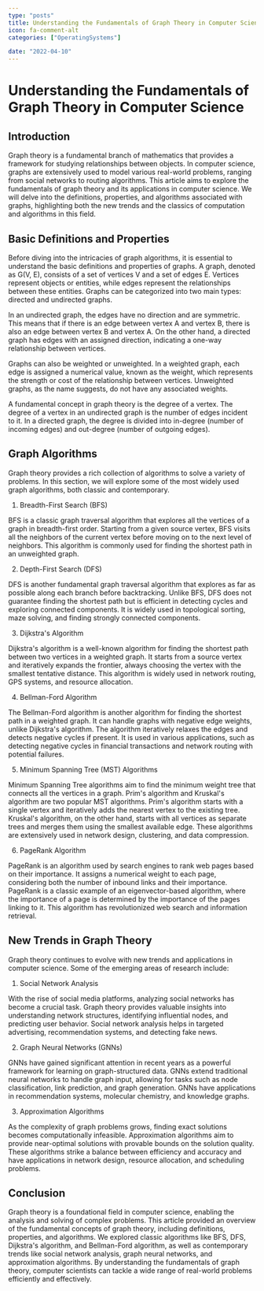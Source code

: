 ```yaml
---
type: "posts"
title: Understanding the Fundamentals of Graph Theory in Computer Science
icon: fa-comment-alt
categories: ["OperatingSystems"]

date: "2022-04-10"
---
```




# Understanding the Fundamentals of Graph Theory in Computer Science

## Introduction

Graph theory is a fundamental branch of mathematics that provides a framework for studying relationships between objects. In computer science, graphs are extensively used to model various real-world problems, ranging from social networks to routing algorithms. This article aims to explore the fundamentals of graph theory and its applications in computer science. We will delve into the definitions, properties, and algorithms associated with graphs, highlighting both the new trends and the classics of computation and algorithms in this field.

## Basic Definitions and Properties

Before diving into the intricacies of graph algorithms, it is essential to understand the basic definitions and properties of graphs. A graph, denoted as G(V, E), consists of a set of vertices V and a set of edges E. Vertices represent objects or entities, while edges represent the relationships between these entities. Graphs can be categorized into two main types: directed and undirected graphs.

In an undirected graph, the edges have no direction and are symmetric. This means that if there is an edge between vertex A and vertex B, there is also an edge between vertex B and vertex A. On the other hand, a directed graph has edges with an assigned direction, indicating a one-way relationship between vertices.

Graphs can also be weighted or unweighted. In a weighted graph, each edge is assigned a numerical value, known as the weight, which represents the strength or cost of the relationship between vertices. Unweighted graphs, as the name suggests, do not have any associated weights.

A fundamental concept in graph theory is the degree of a vertex. The degree of a vertex in an undirected graph is the number of edges incident to it. In a directed graph, the degree is divided into in-degree (number of incoming edges) and out-degree (number of outgoing edges).

## Graph Algorithms

Graph theory provides a rich collection of algorithms to solve a variety of problems. In this section, we will explore some of the most widely used graph algorithms, both classic and contemporary.

1. Breadth-First Search (BFS)

BFS is a classic graph traversal algorithm that explores all the vertices of a graph in breadth-first order. Starting from a given source vertex, BFS visits all the neighbors of the current vertex before moving on to the next level of neighbors. This algorithm is commonly used for finding the shortest path in an unweighted graph.

2. Depth-First Search (DFS)

DFS is another fundamental graph traversal algorithm that explores as far as possible along each branch before backtracking. Unlike BFS, DFS does not guarantee finding the shortest path but is efficient in detecting cycles and exploring connected components. It is widely used in topological sorting, maze solving, and finding strongly connected components.

3. Dijkstra's Algorithm

Dijkstra's algorithm is a well-known algorithm for finding the shortest path between two vertices in a weighted graph. It starts from a source vertex and iteratively expands the frontier, always choosing the vertex with the smallest tentative distance. This algorithm is widely used in network routing, GPS systems, and resource allocation.

4. Bellman-Ford Algorithm

The Bellman-Ford algorithm is another algorithm for finding the shortest path in a weighted graph. It can handle graphs with negative edge weights, unlike Dijkstra's algorithm. The algorithm iteratively relaxes the edges and detects negative cycles if present. It is used in various applications, such as detecting negative cycles in financial transactions and network routing with potential failures.

5. Minimum Spanning Tree (MST) Algorithms

Minimum Spanning Tree algorithms aim to find the minimum weight tree that connects all the vertices in a graph. Prim's algorithm and Kruskal's algorithm are two popular MST algorithms. Prim's algorithm starts with a single vertex and iteratively adds the nearest vertex to the existing tree. Kruskal's algorithm, on the other hand, starts with all vertices as separate trees and merges them using the smallest available edge. These algorithms are extensively used in network design, clustering, and data compression.

6. PageRank Algorithm

PageRank is an algorithm used by search engines to rank web pages based on their importance. It assigns a numerical weight to each page, considering both the number of inbound links and their importance. PageRank is a classic example of an eigenvector-based algorithm, where the importance of a page is determined by the importance of the pages linking to it. This algorithm has revolutionized web search and information retrieval.

## New Trends in Graph Theory

Graph theory continues to evolve with new trends and applications in computer science. Some of the emerging areas of research include:

1. Social Network Analysis

With the rise of social media platforms, analyzing social networks has become a crucial task. Graph theory provides valuable insights into understanding network structures, identifying influential nodes, and predicting user behavior. Social network analysis helps in targeted advertising, recommendation systems, and detecting fake news.

2. Graph Neural Networks (GNNs)

GNNs have gained significant attention in recent years as a powerful framework for learning on graph-structured data. GNNs extend traditional neural networks to handle graph input, allowing for tasks such as node classification, link prediction, and graph generation. GNNs have applications in recommendation systems, molecular chemistry, and knowledge graphs.

3. Approximation Algorithms

As the complexity of graph problems grows, finding exact solutions becomes computationally infeasible. Approximation algorithms aim to provide near-optimal solutions with provable bounds on the solution quality. These algorithms strike a balance between efficiency and accuracy and have applications in network design, resource allocation, and scheduling problems.

## Conclusion

Graph theory is a foundational field in computer science, enabling the analysis and solving of complex problems. This article provided an overview of the fundamental concepts of graph theory, including definitions, properties, and algorithms. We explored classic algorithms like BFS, DFS, Dijkstra's algorithm, and Bellman-Ford algorithm, as well as contemporary trends like social network analysis, graph neural networks, and approximation algorithms. By understanding the fundamentals of graph theory, computer scientists can tackle a wide range of real-world problems efficiently and effectively.